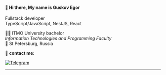 #### 👋 Hi there, My name is Guskov Egor

Fullstack developer   
TypeScript/JavaScript, NestJS, React

👨‍🎓 ITMO University bachelor   
      *Information Technologies and Programming Faculty*   
📍 St.Petersburg, Russia
  
  :incoming_envelope: __contact me:__

[![Telegram](https://img.shields.io/badge/Telegram-2CA5E0?style=for-the-badge&logo=telegram&logoColor=white)](https://t.me/igoose87)
____
